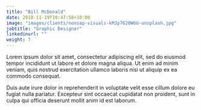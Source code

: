 ```yaml
---
title: "Bill McDonald"
date: 2018-11-19T10:47:58+10:00
image: "images/clients/nonsap-visuals-kMJp7620W6U-unsplash.jpg"
jobtitle: "Graphic Designer"
linkedinurl: ""
weight: 7
---
```


Lorem ipsum dolor sit amet, consectetur adipiscing elit, sed do eiusmod tempor incididunt ut labore et dolore magna aliqua. Ut enim ad minim veniam, quis nostrud exercitation ullamco laboris nisi ut aliquip ex ea commodo consequat.

Duis aute irure dolor in reprehenderit in voluptate velit esse cillum dolore eu fugiat nulla pariatur. Excepteur sint occaecat cupidatat non proident, sunt in culpa qui officia deserunt mollit anim id est laborum.
